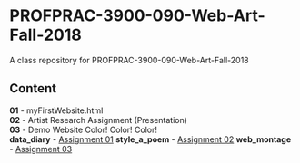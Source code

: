 # PROFPRAC-3900-090-Web-Art-Fall-2018

A class repository for PROFPRAC-3900-090-Web-Art-Fall-2018

## Content

**01** - myFirstWebsite.html  
**02** - Artist Research Assignment (Presentation)  
**03** - Demo Website Color! Color! Color!  
**data_diary** - [Assignment 01](data_diary/)
**style_a_poem** - [Assignment 02](style_a_poem/)
**web_montage** - [Assignment 03](web_montage/)
